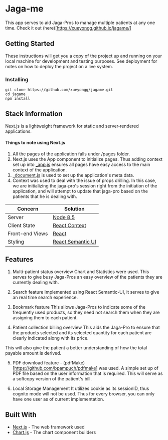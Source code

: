 # Jaga-me

This app serves to aid Jaga-Pros to manage multiple patients at any one time.
Check it out (here)[https://xueyongg.github.io/jagame/]


## Getting Started

These instructions will get you a copy of the project up and running on your local machine for development and testing purposes. See deployment for notes on how to deploy the project on a live system.

### Installing

```
git clone https://github.com/xueyongg/jagame.git
cd jagame
npm install

```

## Stack Information

Next.js is a lightweight framework for static and server‑rendered applications.

#### Things to note using Next.js
1. All the pages of the application falls under /pages folder.
2. Next.js uses the App component to initialize pages. Thus adding context set up into [_app.js](https://nextjs.org/docs/#custom-<app>) ensures all pages have easy access to the main context of the application.
3. [_document.js](https://nextjs.org/docs/#custom-<document>) is used to set up the application's meta data.
4. Context was used to deal with the issue of props drilling. In this case, we are initializing the jaga-pro's session right from the initiation of the application, and will attempt to update that jaga-pro based on the patients that he is dealing with.

| Concern         | Solution                                                        |
| --------------- | --------------------------------------------------------------- |
| Server          | [Node 8.5](https://nodejs.org/)                                 |
| Client State    | [React Context](https://reactjs.org/docs/context.html)          |
| Front-end Views | [React](https://facebook.github.io/react/)                      |
| Styling         | [React Semantic UI](https://react.semantic-ui.com/introduction) |


## Features

1. Multi-patient status overview
Chart and Statistics were used. This serves to give busy Jaga-Pros an easy overview of the patients they are currently dealing with.

2. Search feature
Implemented using React Semantic-UI, it serves to give an real time search experience.

3. Bookmark feature
This allows Jaga-Pros to indicate some of the frequently used products, so they need not search them when they are assigning them to each patient.

4. Patient collection billing overview
This aids the Jaga-Pro to ensure that the products selected and its selected quantity for each patient are clearly indicated along with its price.

This will also give the patient a better understanding of how the total payable amount is derived.

5. PDF download feature - (pdfMake)[https://github.com/bpampuch/pdfmake] was used.
A simple set up of PDF file based on the user information that is required. This will serve as a softcopy version of the patient's bill.

6. Local Storage Management
It utilizes cookie as its sessionID, thus cognito mode will not be used. Thus for every browser, you can only have one user as of current implementation.

## Built With

* [Next.js](https://nextjs.org/) - The web framework used
* [Chart.js](https://github.com/reactjs/react-chartjs) - The chart component builders
